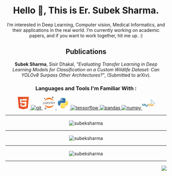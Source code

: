<h1 align='center'>
Hello 👋, This is Er. Subek Sharma.
</h1>

<p align='center'>
    I’m interested in Deep Learning, Computer vision, Medical Informatics, and their applications in the real world. 
    I’m currently working on academic papers, and if you want to work together, hit me up. :)
</p>

<h2 align='center'>Publications</h2>

<p align='center'>
    <b>Subek Sharma</b>, Sisir Dhakal, <i>"Evaluating Transfer Learning in Deep Learning Models for Classification on a Custom Wildlife Dataset: Can YOLOv8 Surpass Other Architectures?"</i>, (Submitted to arXiv).
</p>

<h3 align="center">Languages and Tools I'm Familiar With :</h3>

<p align="center">
   <!--HTML-->
  <a href="https://developer.mozilla.org/en-US/docs/Web/HTML" target="_blank" rel="noreferrer">
    <img src="https://raw.githubusercontent.com/devicons/devicon/master/icons/html5/html5-original.svg" alt="html" width="40" height="40"/>
  </a>
 <!--Git-->
  <a href="https://git-scm.com/" target="_blank" rel="noreferrer">
    <img src="https://www.vectorlogo.zone/logos/git-scm/git-scm-icon.svg" alt="git" width="40" height="40"/>
  </a>
   <!--Jupyter Notebook-->
  <a href="https://jupyter.org/" target="_blank" rel="noreferrer">
    <img src="https://raw.githubusercontent.com/devicons/devicon/master/icons/jupyter/jupyter-original-wordmark.svg" alt="jupyter" width="40" height="40"/>
  </a>
  <!--Python-->
  <a href="https://www.python.org/" target="_blank" rel="noreferrer">
    <img src="https://raw.githubusercontent.com/devicons/devicon/master/icons/python/python-original.svg" alt="python" width="40" height="40"/>
  </a>
   <!--TensorFlow-->
  <a href="https://www.tensorflow.org/" target="_blank" rel="noreferrer">
    <img src="https://www.vectorlogo.zone/logos/tensorflow/tensorflow-icon.svg" alt="tensorflow" width="40" height="40"/>
  </a>
  </a>
   <!--Pandas-->
  <a href="https://pandas.pydata.org/" target="_blank" rel="noreferrer">
    <img src="https://raw.githubusercontent.com/pandas-dev/pandas/master/web/pandas/static/img/pandas_mark.svg" alt="pandas" width="40" height="40"/>
  </a>
  </a>
   <!--NumPy-->
  <a href="https://numpy.org/" target="_blank" rel="noreferrer">
    <img src="https://raw.githubusercontent.com/numpy/numpy/main/branding/logo/primary/numpylogo.svg" alt="numpy" width="40" height="40"/>
  </a>
 <!--MySQL-->
<a href="https://dev.mysql.com/doc/" target="_blank" rel="noreferrer">
  <img src="https://raw.githubusercontent.com/devicons/devicon/master/icons/mysql/mysql-original-wordmark.svg" alt="MySQL" width="40" height="40"/>
</a>

</p>

<hr>

<p align="center">
<img align="center" src="https://github-readme-stats.vercel.app/api/top-langs?username=subeksharma&show_icons=true&theme=dark&locale=en&layout=compact" alt="subeksharma" />
</p>

<hr>

<p align="center">
<img align="center" src="https://github-readme-stats.vercel.app/api?username=subeksharma&show_icons=true&theme=dark&locale=en" alt="subeksharma" />
</p>

<hr>

<p align="center">
  <img align="center" src="https://github-readme-streak-stats.herokuapp.com/?user=subeksharma&theme=dark&locale=en" alt="subeksharma" />
</p>

<hr>

<p align="center">
<img align="right" src="https://komarev.com/ghpvc/?username=subeksharma&style=plastic&color=blue" />
</p>


